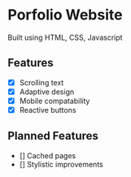 # Porfolio Website
Built using HTML, CSS, Javascript

## Features
- [x] Scrolling text
- [x] Adaptive design
- [x] Mobile compatability
- [x] Reactive buttons

## Planned Features
- [] Cached pages
- [] Stylistic improvements
